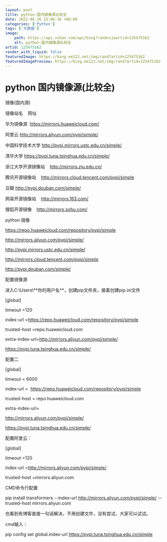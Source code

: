 ```yaml
---
layout: post
title: python-国内镜像源比较全
date: 2022-06-26 22:06:16 +08:00
categories: ['Python']
tags: ['大数据']
image:
    path: https://api.vvhan.com/api/bing?rand=sj&artid=125475162
    alt: python-国内镜像源比较全
artid: 125475162
render_with_liquid: false
featuredImage: https://bing.ee123.net/img/rand?artid=125475162
featuredImagePreview: https://bing.ee123.net/img/rand?artid=125475162
---
```


# python 国内镜像源(比较全)

镜像(国内源)

镜像站名    网址

华为镜像源  https://mirrors.huaweicloud.com/
  
阿里云 http://mirrors.aliyun.com/pypi/simple/

中国科学技术大学 http://pypi.mirrors.ustc.edu.cn/simple/
  
清华大学 https://pypi.tuna.tsinghua.edu.cn/simple/
  
浙江大学开源镜像站    http://mirrors.zju.edu.cn/

腾讯开源镜像站    http://mirrors.cloud.tencent.com/pypi/simple
  
豆瓣 http://pypi.douban.com/simple/
  
网易开源镜像站    http://mirrors.163.com/
  
搜狐开源镜像    http://mirrors.sohu.com/

python 镜像
  
https://repo.huaweicloud.com/repository/pypi/simple
  
http://mirrors.aliyun.com/pypi/simple/
  
http://pypi.mirrors.ustc.edu.cn/simple/
  
http://mirrors.cloud.tencent.com/pypi/simple
  
http://pypi.douban.com/simple/

配置镜像源
  
进入C:\Users\\*\*你的用户名\*\*，创建pip文件夹，接着创建pip.ini文件
  
[global]
  
timeout =120
  
index-url =https://repo.huaweicloud.com/repository/pypi/simple
  
trusted-host =repo.huaweicloud.com

extra-index-url=http://mirrors.aliyun.com/pypi/simple/
  
https://pypi.tuna.tsinghua.edu.cn/simple/

配置二
  
[global]
  
timeout = 6000
  
index-url =  https://repo.huaweicloud.com/repository/pypi/simple
  
trusted-host = repo.huaweicloud.com

extra-index-url=
  
http://mirrors.aliyun.com/pypi/simple/
  
https://pypi.tuna.tsinghua.edu.cn/simple/

配置阿里云：
  
[global]
  
timeout =120
  
index-url =http://mirrors.aliyun.com/pypi/simple/
  
trusted-host =mirrors.aliyun.com
  
CMD命令行配置
  
pip install transformers --index-url http://mirrors.aliyun.com/pypi/simple/ --trusted-host mirrors.aliyun.com

也看到有博客直接一句话解决，不用创建文件，没有尝试，大家可以试试。
  
cmd输入：
  
pip config set global.index-url https://pypi.tuna.tsinghua.edu.cn/simple